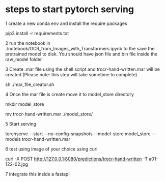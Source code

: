 # steps to start pytorch serving

1 create a new conda env and  install the require packages

pip3 install -r requirements.txt

2  run the notebook in ./notebook/OCR_from_Images_with_Transformers.ipynb to the save the pretrained model to disk.
You should have json file and bin file inside the raw_model folder

3 Create .mar file using the shell script and  trocr-hand-written.mar will be created (Please note: this step will take sometime to complete)

sh ./mar_file_creator.sh 

4 Once the mar file is create move it to model_store directory

mkdir model_store

mv trocr-hand-written.mar  ./model_store/

5 Start serving

torchserve --start --no-config-snapshots --model-store model_store --models trocr-hand-written.mar

6 test using image of your choice using curl

curl -X POST http://127.0.0.1:8080/predictions/trocr-hand-written  -T a01-122-02.jpg

7 integrate this inside a fastapi

